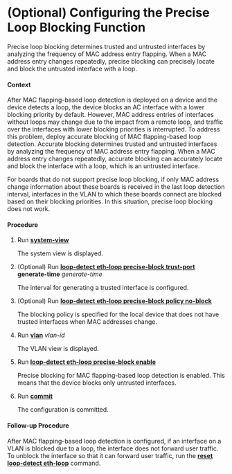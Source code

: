 (Optional) Configuring the Precise Loop Blocking Function
=========================================================

Precise loop blocking determines trusted and untrusted interfaces by analyzing the frequency of MAC address entry flapping. When a MAC address entry changes repeatedly, precise blocking can precisely locate and block the untrusted interface with a loop.

#### Context

After MAC flapping-based loop detection is deployed on a device and the device detects a loop, the device blocks an AC interface with a lower blocking priority by default. However, MAC address entries of interfaces without loops may change due to the impact from a remote loop, and traffic over the interfaces with lower blocking priorities is interrupted. To address this problem, deploy accurate blocking of MAC flapping-based loop detection. Accurate blocking determines trusted and untrusted interfaces by analyzing the frequency of MAC address entry flapping. When a MAC address entry changes repeatedly, accurate blocking can accurately locate and block the interface with a loop, which is an untrusted interface.

For boards that do not support precise loop blocking, if only MAC address change information about these boards is received in the last loop detection interval, interfaces in the VLAN to which these boards connect are blocked based on their blocking priorities. In this situation, precise loop blocking does not work.


#### Procedure

1. Run [**system-view**](cmdqueryname=system-view)
   
   
   
   The system view is displayed.
2. (Optional) Run [**loop-detect eth-loop precise-block trust-port**](cmdqueryname=loop-detect+eth-loop+precise-block+trust-port) **generate-time** *generate-time*
   
   
   
   The interval for generating a trusted interface is configured.
3. (Optional) Run [**loop-detect eth-loop precise-block policy no-block**](cmdqueryname=loop-detect+eth-loop+precise-block+policy+no-block)
   
   
   
   The blocking policy is specified for the local device that does not have trusted interfaces when MAC addresses change.
4. Run [**vlan**](cmdqueryname=vlan) *vlan-id*
   
   
   
   The VLAN view is displayed.
5. Run [**loop-detect eth-loop precise-block enable**](cmdqueryname=loop-detect+eth-loop+precise-block+enable)
   
   
   
   Precise blocking for MAC flapping-based loop detection is enabled. This means that the device blocks only untrusted interfaces.
6. Run [**commit**](cmdqueryname=commit)
   
   
   
   The configuration is committed.

#### Follow-up Procedure

After MAC flapping-based loop detection is configured, if an interface on a VLAN is blocked due to a loop, the interface does not forward user traffic. To unblock the interface so that it can forward user traffic, run the [**reset loop-detect eth-loop**](cmdqueryname=reset+loop-detect+eth-loop) command.